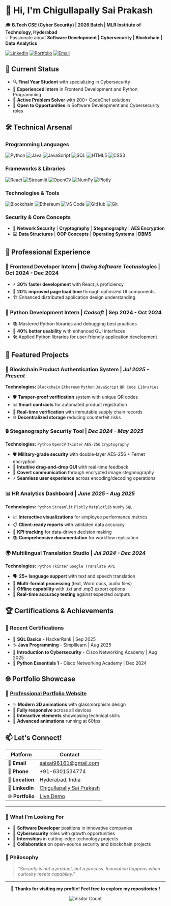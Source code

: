 # 👋 Hi, I'm Chigullapally Sai Prakash

🎓 **B.Tech CSE (Cyber Security) | 2026 Batch | MLR Institute of Technology, Hyderabad**  
💡 Passionate about **Software Development | Cybersecurity | Blockchain | Data Analytics**

[![LinkedIn](https://img.shields.io/badge/LinkedIn-0077B5?style=for-the-badge&logo=linkedin&logoColor=white)](https://www.linkedin.com/in/chigullapally-sai-prakash-99b511277)
[![Portfolio](https://img.shields.io/badge/Portfolio-FF5722?style=for-the-badge&logo=todoist&logoColor=white)](https://portfolio-website-git-main-chigullapally-sai-prakashs-projects.vercel.app/)
[![Email](https://img.shields.io/badge/Gmail-D14836?style=for-the-badge&logo=gmail&logoColor=white)](mailto:saisai96161@gmail.com)

## 🚀 Current Status

- 🔍 **Final Year Student** with  specializing in Cybersecurity
- 💼 **Experienced Intern** in Frontend Development and Python Programming
- 🌟 **Active Problem Solver** with 200+ CodeChef solutions
- 🎯 **Open to Opportunities** in Software Development and Cybersecurity roles

## 🛠️ Technical Arsenal

### **Programming Languages**
![Python](https://img.shields.io/badge/Python-3776AB?style=flat&logo=python&logoColor=white)
![Java](https://img.shields.io/badge/Java-ED8B00?style=flat&logo=java&logoColor=white)
![JavaScript](https://img.shields.io/badge/JavaScript-F7DF1E?style=flat&logo=javascript&logoColor=black)
![SQL](https://img.shields.io/badge/SQL-4479A1?style=flat&logo=mysql&logoColor=white)
![HTML5](https://img.shields.io/badge/HTML5-E34F26?style=flat&logo=html5&logoColor=white)
![CSS3](https://img.shields.io/badge/CSS3-1572B6?style=flat&logo=css3&logoColor=white)

### **Frameworks & Libraries**
![React](https://img.shields.io/badge/React-20232A?style=flat&logo=react&logoColor=61DAFB)
![Streamlit](https://img.shields.io/badge/Streamlit-FF4B4B?style=flat&logo=streamlit&logoColor=white)
![OpenCV](https://img.shields.io/badge/OpenCV-27338e?style=flat&logo=OpenCV&logoColor=white)
![NumPy](https://img.shields.io/badge/Numpy-777BB4?style=flat&logo=numpy&logoColor=white)
![Plotly](https://img.shields.io/badge/Plotly-3F4F75?style=flat&logo=plotly&logoColor=white)

### **Technologies & Tools**
![Blockchain](https://img.shields.io/badge/Blockchain-121D33?style=flat&logo=blockchain&logoColor=white)
![Ethereum](https://img.shields.io/badge/Ethereum-3C3C3D?style=flat&logo=Ethereum&logoColor=white)
![VS Code](https://img.shields.io/badge/VS_Code-0078D4?style=flat&logo=visual%20studio%20code&logoColor=white)
![GitHub](https://img.shields.io/badge/GitHub-100000?style=flat&logo=github&logoColor=white)
![Git](https://img.shields.io/badge/Git-F05032?style=flat&logo=git&logoColor=white)

### **Security & Core Concepts**
- 🔐 **Network Security** | **Cryptography** | **Steganography** | **AES Encryption**
- 💻 **Data Structures** | **OOP Concepts** | **Operating Systems** | **DBMS**

## 💼 Professional Experience

### 🚀 **Frontend Developer Intern** | *Gwing Software Technologies* | Oct 2024 - Dec 2024
- ⚡ **30% faster development** with React.js proficiency
- 🚀 **20% improved page load time** through optimized UI components
- 🏗️ Enhanced distributed application design understanding

### 🐍 **Python Development Intern** | *Codsoft* | Sep 2024 - Oct 2024
- 📚 Mastered Python libraries and debugging best practices
- 🎨 **40% better usability** with enhanced GUI interfaces
- 🛠️ Applied Python libraries for user-friendly application development

## 🚀 Featured Projects

### 🔗 **Blockchain Product Authentication System** | *Jul 2025 - Present*
**Technologies:** `Blockchain` `Ethereum` `Python` `JavaScript` `QR Code Libraries`
- 🛡️ **Tamper-proof verification** system with unique QR codes
- 📊 **Smart contracts** for automated product registration
- 🔄 **Real-time verification** with immutable supply chain records
- 🌐 **Decentralized storage** reducing counterfeit risks

### 🔒 **Steganography Security Tool** | *Dec 2024 - May 2025*
**Technologies:** `Python` `OpenCV` `Tkinter` `AES-256` `Cryptography`
- 🛡️ **Military-grade security** with double-layer AES-256 + Fernet encryption
- 🎨 **Intuitive drag-and-drop GUI** with real-time feedback
- 📁 **Covert communication** through encrypted image steganography
- ⚡ **Seamless user experience** across encoding/decoding operations

### 📊 **HR Analytics Dashboard** | *June 2025 - Aug 2025*
**Technologies:** `Python` `Streamlit` `Plotly` `Matplotlib` `NumPy` `SQL`
- 📈 **Interactive visualizations** for employee performance metrics
- 📋 **Client-ready reports** with validated data accuracy
- 🎯 **KPI tracking** for data-driven decision making
- 📚 **Comprehensive documentation** for workflow replication

### 🌍 **Multilingual Translation Studio** | *Jul 2024 - Dec 2024*
**Technologies:** `Python` `Tkinter` `Google Translate API`
- 🗣️ **25+ language support** with text and speech translation
- 📄 **Multi-format processing** (text, Word docs, audio files)
- 💾 **Offline capability** with .txt and .mp3 export options
- 🎯 **Real-time accuracy testing** against expected outputs

## 🏆 Certifications & Achievements

### **🏅 Recent Certifications**
- 🥇 **SQL Basics** - HackerRank | Sep 2025
- ☕ **Java Programming** - Simplilearn | Aug 2025
- 🔐 **Introduction to Cybersecurity** - Cisco Networking Academy | Aug 2025
- 🐍 **Python Essentials 1** - Cisco Networking Academy | Dec 2024


</div>

## 🌐 Portfolio Showcase

### 🎨 **[Professional Portfolio Website](https://portfolio-website-git-main-chigullapally-sai-prakashs-projects.vercel.app/)**
- ✨ **Modern 3D animations** with glassmorphism design
- 📱 **Fully responsive** across all devices
- 🎯 **Interactive elements** showcasing technical skills
- 🚀 **Advanced animations** running at 60fps

## 📫 Let's Connect!

<div align="center">

| Platform | Contact |
|----------|---------|
| 📧 **Email** | [saisai96161@gmail.com](mailto:saisai96161@gmail.com) |
| 📱 **Phone** | +91-6301534774 |
| 📍 **Location** | Hyderabad, India |
| 💼 **LinkedIn** | [Chigullapally Sai Prakash](https://www.linkedin.com/in/chigullapally-sai-prakash-99b511277) |
| 🌐 **Portfolio** | [Live Demo](https://portfolio-website-git-main-chigullapally-sai-prakashs-projects.vercel.app/) |

</div>

---

### 🎯 What I'm Looking For

- 💼 **Software Developer** positions in innovative companies
- 🔐 **Cybersecurity** roles with growth opportunities  
- 🚀 **Internships** in cutting-edge technology projects
- 🤝 **Collaboration** on open-source security and blockchain projects

### 💭 Philosophy

> *"Security is not a product, but a process. Innovation happens when curiosity meets capability."*

---

<div align="center">

**🌟 Thanks for visiting my profile! Feel free to explore my repositories.!**

![Visitor Count](https://profile-counter.glitch.me/Saiprakassh/count.svg)

</div>
